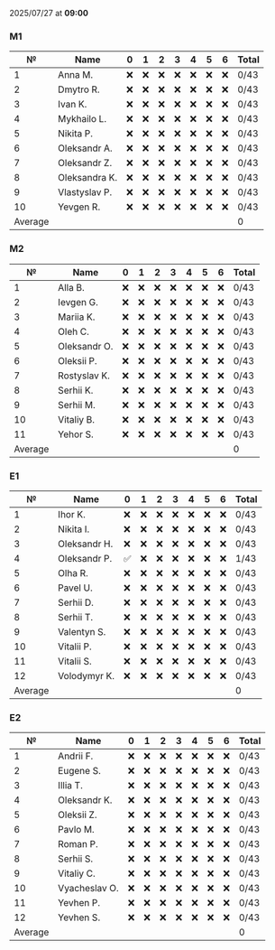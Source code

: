 2025/07/27 at **09:00**
### M1
|№|Name|0|1|2|3|4|5|6|Total|
|-----|-----|-----|-----|-----|-----|-----|-----|-----|-----|
|1|Anna M.|❌|❌|❌|❌|❌|❌|❌|0/43|
|2|Dmytro R.|❌|❌|❌|❌|❌|❌|❌|0/43|
|3|Ivan K.|❌|❌|❌|❌|❌|❌|❌|0/43|
|4|Mykhailo L.|❌|❌|❌|❌|❌|❌|❌|0/43|
|5|Nikita P.|❌|❌|❌|❌|❌|❌|❌|0/43|
|6|Oleksandr A.|❌|❌|❌|❌|❌|❌|❌|0/43|
|7|Oleksandr Z.|❌|❌|❌|❌|❌|❌|❌|0/43|
|8|Oleksandra K.|❌|❌|❌|❌|❌|❌|❌|0/43|
|9|Vlastyslav P.|❌|❌|❌|❌|❌|❌|❌|0/43|
|10|Yevgen R.|❌|❌|❌|❌|❌|❌|❌|0/43|
|Average|||||||||0|
### M2
|№|Name|0|1|2|3|4|5|6|Total|
|-----|-----|-----|-----|-----|-----|-----|-----|-----|-----|
|1|Alla B.|❌|❌|❌|❌|❌|❌|❌|0/43|
|2|Ievgen G.|❌|❌|❌|❌|❌|❌|❌|0/43|
|3|Mariia K.|❌|❌|❌|❌|❌|❌|❌|0/43|
|4|Oleh C.|❌|❌|❌|❌|❌|❌|❌|0/43|
|5|Oleksandr O.|❌|❌|❌|❌|❌|❌|❌|0/43|
|6|Oleksii P.|❌|❌|❌|❌|❌|❌|❌|0/43|
|7|Rostyslav K.|❌|❌|❌|❌|❌|❌|❌|0/43|
|8|Serhii K.|❌|❌|❌|❌|❌|❌|❌|0/43|
|9|Serhii M.|❌|❌|❌|❌|❌|❌|❌|0/43|
|10|Vitaliy B.|❌|❌|❌|❌|❌|❌|❌|0/43|
|11|Yehor S.|❌|❌|❌|❌|❌|❌|❌|0/43|
|Average|||||||||0|
### E1
|№|Name|0|1|2|3|4|5|6|Total|
|-----|-----|-----|-----|-----|-----|-----|-----|-----|-----|
|1|Ihor K.|❌|❌|❌|❌|❌|❌|❌|0/43|
|2|Nikita I.|❌|❌|❌|❌|❌|❌|❌|0/43|
|3|Oleksandr H.|❌|❌|❌|❌|❌|❌|❌|0/43|
|4|Oleksandr P.|✅|❌|❌|❌|❌|❌|❌|1/43|
|5|Olha R.|❌|❌|❌|❌|❌|❌|❌|0/43|
|6|Pavel U.|❌|❌|❌|❌|❌|❌|❌|0/43|
|7|Serhii D.|❌|❌|❌|❌|❌|❌|❌|0/43|
|8|Serhii T.|❌|❌|❌|❌|❌|❌|❌|0/43|
|9|Valentyn S.|❌|❌|❌|❌|❌|❌|❌|0/43|
|10|Vitalii P.|❌|❌|❌|❌|❌|❌|❌|0/43|
|11|Vitalii S.|❌|❌|❌|❌|❌|❌|❌|0/43|
|12|Volodymyr K.|❌|❌|❌|❌|❌|❌|❌|0/43|
|Average|||||||||0|
### E2
|№|Name|0|1|2|3|4|5|6|Total|
|-----|-----|-----|-----|-----|-----|-----|-----|-----|-----|
|1|Andrii F.|❌|❌|❌|❌|❌|❌|❌|0/43|
|2|Eugene S.|❌|❌|❌|❌|❌|❌|❌|0/43|
|3|Illia T.|❌|❌|❌|❌|❌|❌|❌|0/43|
|4|Oleksandr K.|❌|❌|❌|❌|❌|❌|❌|0/43|
|5|Oleksii Z.|❌|❌|❌|❌|❌|❌|❌|0/43|
|6|Pavlo M.|❌|❌|❌|❌|❌|❌|❌|0/43|
|7|Roman P.|❌|❌|❌|❌|❌|❌|❌|0/43|
|8|Serhii S.|❌|❌|❌|❌|❌|❌|❌|0/43|
|9|Vitaliy C.|❌|❌|❌|❌|❌|❌|❌|0/43|
|10|Vyacheslav O.|❌|❌|❌|❌|❌|❌|❌|0/43|
|11|Yevhen P.|❌|❌|❌|❌|❌|❌|❌|0/43|
|12|Yevhen S.|❌|❌|❌|❌|❌|❌|❌|0/43|
|Average|||||||||0|
